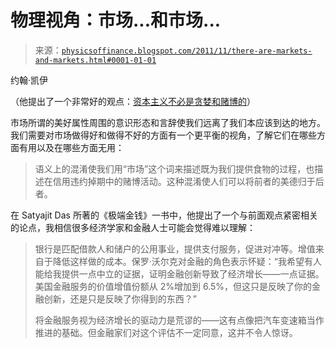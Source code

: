 <!--yml

分类：未分类

日期：2024-05-18 07:02:39

-->

# 物理视角：市场...和市场...

> 来源：[`physicsoffinance.blogspot.com/2011/11/there-are-markets-and-markets.html#0001-01-01`](http://physicsoffinance.blogspot.com/2011/11/there-are-markets-and-markets.html#0001-01-01)

约翰·凯伊

（他提出了一个非常好的观点：[资本主义不必是贪婪和赌博的](http://www.johnkay.com/2011/11/02/capitalism-need-not-be-about-greed-and-gambling)）

市场所谓的美好属性周围的意识形态和言辞使我们远离了我们本应该到达的地方。我们需要对市场做得好和做得不好的方面有一个更平衡的视角，了解它们在哪些方面有用以及在哪些方面无用：

> 语义上的混淆使我们用“市场”这个词来描述既为我们提供食物的过程，也描述在信用违约掉期中的赌博活动。这种混淆使人们可以将前者的美德归于后者。

在 Satyajit Das 所著的《极端金钱》一书中，他提出了一个与前面观点紧密相关的论点，我相信很多经济学家和金融人士可能会觉得难以理解：

> 银行是匹配借款人和储户的公用事业，提供支付服务，促进对冲等。增值来自于降低这样做的成本。保罗·沃尔克对金融的角色表示怀疑：“我希望有人能给我提供一点中立的证据，证明金融创新导致了经济增长——一点证据。美国金融服务的价值增值份额从 2%增加到 6.5%，但这只是反映了你的金融创新，还是只是反映了你得到的东西？”
> 
> 将金融服务视为经济增长的驱动力是荒谬的——这有点像把汽车变速箱当作推进的基础。但金融家们对这个评估不一定同意，这并不令人惊讶。
